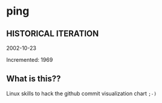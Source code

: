 # ping

## HISTORICAL ITERATION
2002-10-23

Incremented: 1969

## What is this?? 
Linux skills to hack the github commit visualization chart `;-)`
